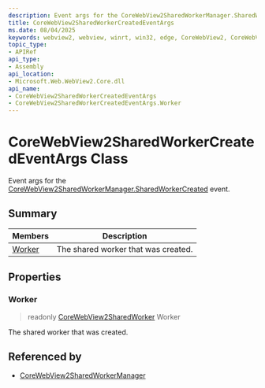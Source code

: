```yaml
---
description: Event args for the CoreWebView2SharedWorkerManager.SharedWorkerCreated event.
title: CoreWebView2SharedWorkerCreatedEventArgs
ms.date: 08/04/2025
keywords: webview2, webview, winrt, win32, edge, CoreWebView2, CoreWebView2Controller, browser control, edge html, CoreWebView2SharedWorkerCreatedEventArgs
topic_type:
- APIRef
api_type:
- Assembly
api_location:
- Microsoft.Web.WebView2.Core.dll
api_name:
- CoreWebView2SharedWorkerCreatedEventArgs
- CoreWebView2SharedWorkerCreatedEventArgs.Worker
---
```


# CoreWebView2SharedWorkerCreatedEventArgs Class



Event args for the [CoreWebView2SharedWorkerManager.SharedWorkerCreated](corewebview2sharedworkermanager.md#sharedworkercreated) event.


## Summary

Members|Description
--|--
[Worker](#worker) | The shared worker that was created.

## Properties

### Worker

> readonly  [CoreWebView2SharedWorker](corewebview2sharedworker.md) Worker

The shared worker that was created.







## Referenced by

- [CoreWebView2SharedWorkerManager](corewebview2sharedworkermanager.md)
